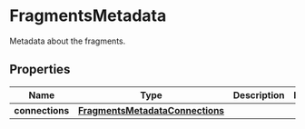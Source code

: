

# FragmentsMetadata

Metadata about the fragments.

## Properties

| Name | Type | Description | Notes |
|------------ | ------------- | ------------- | -------------|
|**connections** | [**FragmentsMetadataConnections**](FragmentsMetadataConnections.md) |  |  |



